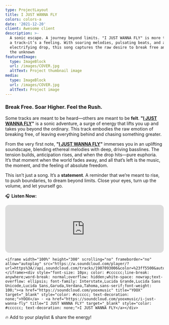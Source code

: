 ```yaml
---
type: ProjectLayout
title: I JUST WANNA FLY
colors: colors-a
date: '2021-12-20'
client: Awesome client
description: >-
  A sonic escape. A journey beyond limits. "I JUST WANNA FLY" is more than just
  a track—it’s a feeling. With soaring melodies, pulsating beats, and an
  electrifying drop, this song captures the raw desire to break free and chase
  the unknown
featuredImage:
  type: ImageBlock
  url: /images/COVER.jpg
  altText: Project thumbnail image
media:
  type: ImageBlock
  url: /images/COVER.jpg
  altText: Project image
---
```

### **Break Free. Soar Higher. Feel the Rush.**

Some tracks are meant to be heard—others are meant to be **felt**. **"**[**I JUST WANNA FLY**](https://open.spotify.com/track/2LBgrGxRxUIAd62uBJ9oL8?si=32de61f875c64686)**"** is a sonic adventure, a surge of energy that lifts you up and takes you beyond the ordinary. This track embodies the raw emotion of breaking free, of leaving everything behind and chasing something greater.

From the very first note, **"**[**I JUST WANNA FLY**](https://open.spotify.com/track/2LBgrGxRxUIAd62uBJ9oL8?si=32de61f875c64686)**"** immerses you in an uplifting soundscape, blending ethereal melodies with deep, driving basslines. The tension builds, anticipation rises, and when the drop hits—pure euphoria. It’s that moment when the world fades away, and all that’s left is the music, the moment, and the feeling of absolute freedom.

This isn’t just a song. It’s a **statement**. A reminder that we’re meant to rise, to push boundaries, to dream beyond limits. Close your eyes, turn up the volume, and let yourself go.

🎧 **Listen Now:**

<iframe style="border-radius:12px" src="https://open.spotify.com/embed/track/2LBgrGxRxUIAd62uBJ9oL8?utm_source=generator" width="100%" height="152" frameBorder="0" allowfullscreen="" allow="autoplay; clipboard-write; encrypted-media; fullscreen; picture-in-picture" loading="lazy"></iframe>

```
<iframe width="100%" height="300" scrolling="no" frameborder="no" allow="autoplay" src="https://w.soundcloud.com/player/?url=https%3A//api.soundcloud.com/tracks/1907093006&color=%23ff5500&auto_play=true&hide_related=false&show_comments=true&show_user=true&show_reposts=false&show_teaser=true&visual=true"></iframe><div style="font-size: 10px; color: #cccccc;line-break: anywhere;word-break: normal;overflow: hidden;white-space: nowrap;text-overflow: ellipsis; font-family: Interstate,Lucida Grande,Lucida Sans Unicode,Lucida Sans,Garuda,Verdana,Tahoma,sans-serif;font-weight: 100;"><a href="https://soundcloud.com/yooxmusic" title="YOOX" target="_blank" style="color: #cccccc; text-decoration: none;">YOOX</a> · <a href="https://soundcloud.com/yooxmusic/i-just-wanna-fly" title="I JUST WANNA FLY" target="_blank" style="color: #cccccc; text-decoration: none;">I JUST WANNA FLY</a></div>
```

🔥 Add to your playlist & share the energy!
